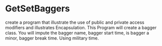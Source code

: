 # GetSetBaggers
create a program that illustrate the use of public and private access modifiers and illustrates Encapsulation. 
This Program will create a bagger class. You will impute the bagger name, bagger start time, is bagger a minor, bagger break time. Using military time. 
